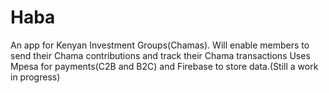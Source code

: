 # Haba
An app for Kenyan Investment Groups(Chamas). Will enable members to send their Chama contributions and track their Chama transactions
Uses Mpesa for payments(C2B and B2C) and Firebase to store data.(Still a work in progress)
